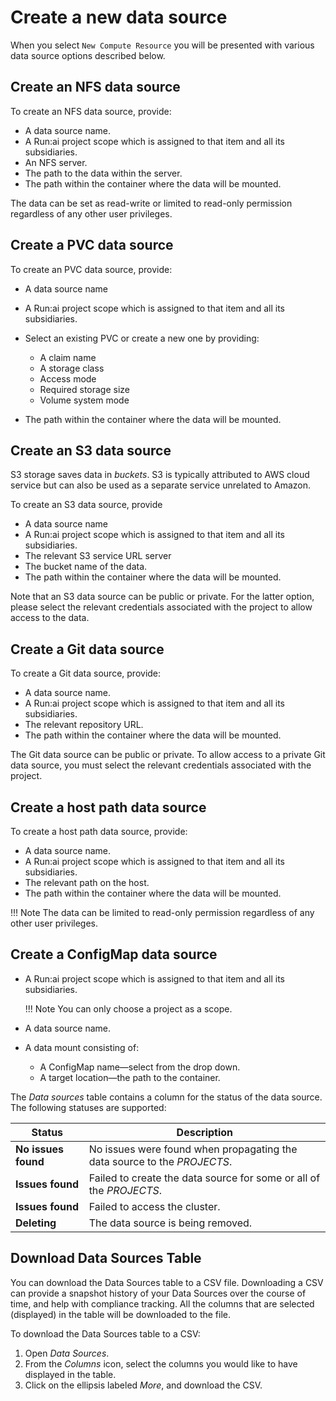 # Create a new data source

When you select `New Compute Resource` you will be presented with various data source options described below.

## Create an NFS data source

To create an NFS data source, provide:

* A data source name.
* A Run:ai project scope which is assigned to that item and all its subsidiaries.
* An NFS server.
* The path to the data within the server.
* The path within the container where the data will be mounted.

The data can be set as read-write or limited to read-only permission regardless of any other user privileges.

## Create a PVC data source

To create an PVC data source, provide:

* A data source name
* A Run:ai project scope which is assigned to that item and all its subsidiaries.
* Select an existing PVC or create a new one by providing:

    * A claim name
    * A storage class
    * Access mode
    * Required storage size
    * Volume system mode

* The path within the container where the data will be mounted.

## Create an S3 data source

S3 storage saves data in *buckets*. S3 is typically attributed to AWS cloud service but can also be used as a separate service unrelated to Amazon.

To create an S3 data source, provide

* A data source name
* A Run:ai project scope which is assigned to that item and all its subsidiaries.
* The relevant S3 service URL server
* The bucket name of the data.
* The path within the container where the data will be mounted.

Note that an S3 data source can be public or private. For the latter option, please select the relevant credentials associated with the project to allow access to the data.

## Create a Git data source

To create a Git data source, provide:

* A data source name.
* A Run:ai project scope which is assigned to that item and all its subsidiaries.
* The relevant repository URL.
* The path within the container where the data will be mounted.

The Git data source can be public or private. To allow access to a private Git data source, you must select the relevant credentials associated with the project.

## Create a host path data source

To create a host path data source, provide:

* A data source name.
* A Run:ai project scope which is assigned to that item and all its subsidiaries.
* The relevant path on the host.
* The path within the container where the data will be mounted.

!!! Note
    The data can be limited to read-only permission regardless of any other user privileges.

## Create a ConfigMap data source

* A Run:ai project scope which is assigned to that item and all its subsidiaries.
  
    !!! Note
        You can only choose a project as a scope.

* A data source name.
* A data mount consisting of:
    * A ConfigMap name&mdash;select from the drop down.
    * A target location&mdash;the path to the container.

The *Data sources* table contains a column for the status of the data source. The following statuses are supported:

| Status |  Description |
| -- | -- |
| **No issues found** | No issues were found when propagating the data source to the *PROJECTS*. |
| **Issues found** | Failed to create the data source for some or all of the *PROJECTS*. |
| **Issues found** | Failed to access the cluster. |
| **Deleting** | The data source is being removed. |

## Download Data Sources Table

You can download the Data Sources table to a CSV file. Downloading a CSV can provide a snapshot history of your Data Sources over the course of time, and help with compliance tracking. All the columns that are selected (displayed) in the table will be downloaded to the file.

To download the Data Sources table to a CSV:

1. Open *Data Sources*.
2. From the *Columns* icon, select the columns you would like to have displayed in the table.
3. Click on the ellipsis labeled *More*, and download the CSV.
